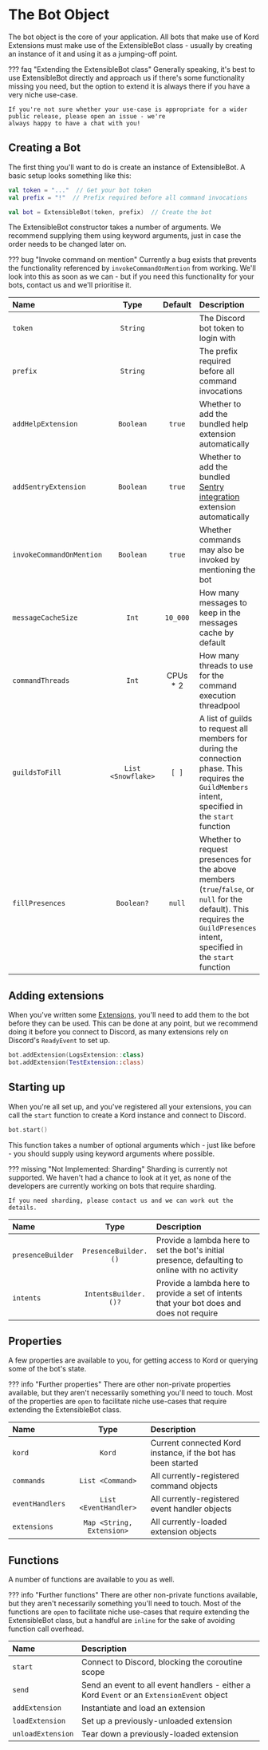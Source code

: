 # The Bot Object

The bot object is the core of your application. All bots that make use of Kord Extensions must make use of the
ExtensibleBot class - usually by creating an instance of it and using it as a jumping-off point.

??? faq "Extending the ExtensibleBot class"
    Generally speaking, it's best to use ExtensibleBot directly and approach us if there's some functionality missing 
    you need, but the option to extend it is always there if you have a very niche use-case.
    
    If you're not sure whether your use-case is appropriate for a wider public release, please open an issue - we're
    always happy to have a chat with you!

## Creating a Bot

The first thing you'll want to do is create an instance of ExtensibleBot. A basic setup looks something like this:

```kotlin
val token = "..."  // Get your bot token
val prefix = "!"  // Prefix required before all command invocations

val bot = ExtensibleBot(token, prefix)  // Create the bot
```

The ExtensibleBot constructor takes a number of arguments. We recommend supplying them using keyword arguments, just
in case the order needs to be changed later on.

??? bug "Invoke command on mention"
    Currently a bug exists that prevents the functionality referenced by `invokeCommandOnMention` from working. We'll
    look into this as soon as we can - but if you need this functionality for your bots, contact us and we'll
    prioritise it.

Name   |   Type   |   Default   | Description
:----- | :------: | :---------: | :------------
`token` | `String` | | The Discord bot token to login with
`prefix` | `String` | | The prefix required before all command invocations
`addHelpExtension` | `Boolean` | `true` | Whether to add the bundled help extension automatically
`addSentryExtension` | `Boolean` | `true` | Whether to add the bundled [Sentry integration](/integrations/sentry) extension automatically
`invokeCommandOnMention` | `Boolean` | `true` | Whether commands may also be invoked by mentioning the bot
`messageCacheSize` | `Int` | `10_000` | How many messages to keep in the messages cache by default
`commandThreads` | `Int` | CPUs * 2 | How many threads to use for the command execution threadpool
`guildsToFill` | `List <Snowflake>` | `[ ]` | A list of guilds to request all members for during the connection phase. This requires the `GuildMembers` intent, specified in the `start` function
`fillPresences` | `Boolean?` | `null` | Whether to request presences for the above members (`true`/`false`, or `null` for the default). This requires the `GuildPresences` intent, specified in the `start` function

## Adding extensions

When you've written some [Extensions](/concepts/extensions), you'll need to add them to the bot before they can be
used. This can be done at any point, but we recommend doing it before you connect to Discord, as many extensions rely
on Discord's `ReadyEvent` to set up.

```kotlin
bot.addExtension(LogsExtension::class)
bot.addExtension(TestExtension::class)
```

## Starting up

When you're all set up, and you've registered all your extensions, you can call the `start` function to create a Kord
instance and connect to Discord.

```kotlin
bot.start()
```

This function takes a number of optional arguments which - just like before - you should supply using keyword arguments
where possible.

??? missing "Not Implemented: Sharding"
    Sharding is currently not supported. We haven't had a chance to look at it yet, as none of the developers are
    currently working on bots that require sharding.

    If you need sharding, please contact us and we can work out the details.

Name   |   Type   | Description
:----- | :------: | :----------
`presenceBuilder` | `PresenceBuilder.()` |  Provide a lambda here to set the bot's initial presence, defaulting to online with no activity
`intents` | `IntentsBuilder.()?` | Provide a lambda here to provide a set of intents that your bot does and does not require

## Properties

A few properties are available to you, for getting access to Kord or querying some of the bot's state.

??? info "Further properties"
    There are other non-private properties available, but they aren't necessarily something you'll need to touch. Most
    of the properties are `open` to facilitate niche use-cases that require extending the ExtensibleBot class.

Name | Type | Description
:--- | :--: | :----------
`kord` | `Kord` | Current connected Kord instance, if the bot has been started
`commands` | `List <Command>` | All currently-registered command objects
`eventHandlers` | `List <EventHandler>` | All currently-registered event handler objects
`extensions` | `Map <String, Extension>` | All currently-loaded extension objects

## Functions

A number of functions are available to you as well.

??? info "Further functions"
    There are other non-private functions available, but they aren't necessarily something you'll need to touch. Most
    of the functions are `open` to facilitate niche use-cases that require extending the ExtensibleBot class, but a
    handful are `inline` for the sake of avoiding function call overhead.

Name | Description
:--- | :----------
`start` | Connect to Discord, blocking the coroutine scope
`send` | Send an event to all event handlers - either a Kord `Event` or an `ExtensionEvent` object 
`addExtension` | Instantiate and load an extension 
`loadExtension` | Set up a previously-unloaded extension
`unloadExtension` | Tear down a previously-loaded extension
